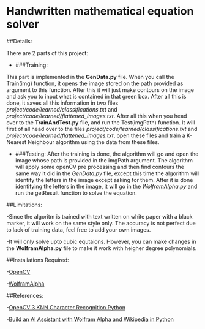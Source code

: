 # Handwritten mathematical equation solver

##Details: 

There are 2 parts of this project:

- ###Training:

This part is implemented in the **GenData.py** file. When you call the Train(img) function, it opens the image stored on the path provided as argument to this function. After this it will just make contours on the image and ask you to input what is contained in that green box. After all this is done, it saves all this information in two files *project/code/learned/classifications.txt* and *project/code/learned/flattened_images.txt*. After all this when you head over to the **TrainAndTest.py** file, and run the Test(imgPath) function. It will first of all head over to the files *project/code/learned/classifications.txt* and *project/code/learned/flattened_images.txt*, open these files and train a K-Nearest Neighbour algorithm using the data from these files.

- ###Testing:
After the training is done, the algorithm will go and open the image whose path is provided in the imgPath argument. The algorithm will apply some openCV pre processing and then find contours the same way it did in the *GenData.py* file, except this time the algorithm will identify the letters in the image except asking for them. After it is done identifying the letters in the image, it will go in the *WolframAlpha.py* and run the getResult function to solve the equation.

##Limitations:

-Since the algoritm is trained with text written on white paper with a black marker, it will work on the same style only. The accuracy is not perfect due to lack of training data, feel free to add your own images.

-It will only solve upto cubic equtaions. However, you can make changes in the **WolframAlpha.py** file to make it work with heigher degree polynomials.

##Installations Required:

-[OpenCV](https://opencv-python-tutroals.readthedocs.io/en/latest/py_tutorials/py_setup/py_setup_in_windows/py_setup_in_windows.html)

-[WolframAlpha](https://pypi.org/project/wolframalpha/)

##References:

-[OpenCV 3 KNN Character Recognition Python](https://github.com/MicrocontrollersAndMore/OpenCV_3_KNN_Character_Recognition_Python)

-[Build an AI Assistant with Wolfram Alpha and Wikipedia in Python](https://medium.com/@salisuwy/build-an-ai-assistant-with-wolfram-alpha-and-wikipedia-in-python-d9bc8ac838fe)
